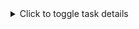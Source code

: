 <details>
<summary>Click to toggle task details</summary>


### Problem Statement: Write a program to build a simple Teachers Management System using Python which can perform the following operations:

- Add
- List
- Search
- Delete
- Update
- give_raise
- list_number_of_classes_given
- month_salary
- add_new_class

----
## NOTES
- The task **must** be done using OOP
- The class name must be "Teacher"
- Each Teacher must have:
  - name: str
  - age: int
  - houre_rate: float
  - number_of_classes_given: list[date]
  - english_teacher: bool
  - math_teacher: bool
- we can add new Teacher
- we can List all Teacher 
- we can Search Teacher by only name or english_teacher  or math_teacher
- we can Delete a Teacher
- we can update a Teacher data
- we can give a all english or math teachers a bounce
- we can check how many class a certain teacher give
- we can check what is the salery a certain teacher will get

</details>
